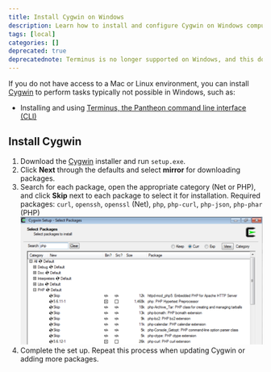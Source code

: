 ```yaml
---
title: Install Cygwin on Windows
description: Learn how to install and configure Cygwin on Windows computers for Pantheon sites.
tags: [local]
categories: []
deprecated: true
deprecatednote: Terminus is no longer supported on Windows, and this document is unmaintained. See the [Terminus Support](/platform-considerations/#terminus-support) section of Platform Considerations for more information.
---
```

If you do not have access to a Mac or Linux environment, you can install [Cygwin](https://cygwin.com/) to perform tasks typically not possible in Windows, such as:

* Installing and using [Terminus, the Pantheon command line interface (CLI)](https://github.com/pantheon-systems/cli)

## Install Cygwin
1. Download the [Cygwin](https://cygwin.com/install.html) installer and run `setup.exe`.
2. Click **Next** through the defaults and select **mirror** for downloading packages.
3. Search for each package, open the appropriate category (Net or PHP), and click **Skip** next to each package to select it for installation. Required packages: `curl`, `openssh`, `openssl` (Net), `php`, `php-curl`, `php-json`, `php-phar` (PHP)
![Select openSSL package](../docs/assets/images/cygwin-select-packages.png)
4. Complete the set up. Repeat this process when updating Cygwin or adding more packages.
